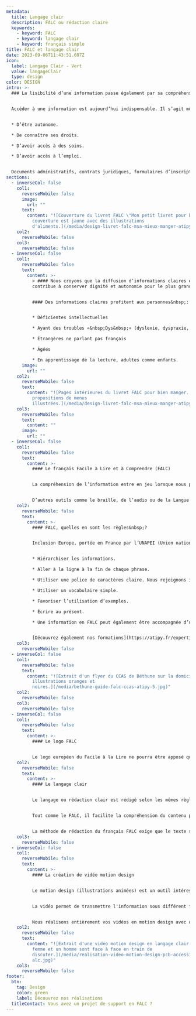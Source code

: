 ```yaml
---
metadata:
  title: Langage clair
  description: FALC ou rédaction claire
  keywords:
    - keyword: FALC
    - keyword: langage clair
    - keyword: français simple
title: FALC et langage clair
date: 2023-09-06T11:43:51.607Z
icon:
  label: Langage Clair - Vert
  value: langageClair
  type: design
color: DESIGN
intro: >-
  ### La lisibilité d’une information passe également par sa compréhension.


  Accéder à une information est aujourd’hui indispensable. Il s’agit même d’un droit. C’est un enjeu important d’équité et de protection des usagers plus difficilement informées. Accéder à une information permet à l’usager&nbsp;:


  * D’être autonome.

  * De connaître ses droits.

  * D’avoir accès à des soins.

  * D’avoir accès à l’emploi.


  Documents administratifs, contrats juridiques, formulaires d’inscription ou encore site internet sont souvent des supports utilisant une rédaction complexe (phrases longues, vocabulaire élaboré ou technique, texte dense…)
sections:
  - inverseCol: false
    col1:
      reverseMobile: false
      image:
        url: ""
      text:
        content: "![Couverture du livret FALC \"Mon petit livret pour bien manger\". La
          couverture est jaune avec des illustrations
          d'aliments.](/media/design-livret-falc-msa-mieux-manger-atipy.jpg)"
    col2:
      reverseMobile: false
    col3:
      reverseMobile: false
  - inverseCol: false
    col1:
      reverseMobile: false
      text:
        content: >-
          > #### Nous croyons que la diffusion d’informations claires et simples
          contribue à conserver dignité et autonomie pour le plus grand nombre.


          #### Des informations claires profitent aux personnes&nbsp;:


          * Déficientes intellectuelles

          * Ayant des troubles «&nbsp;Dys&nbsp;» (dyslexie, dyspraxie, dysorthographie…)

          * Étrangères ne parlant pas français

          * Âgées

          * En apprentissage de la lecture, adultes comme enfants.
      image:
        url: ""
    col2:
      reverseMobile: false
      text:
        content: "![Pages intérieures du livret FALC pour bien manger. Il y a des
          propositions de menus
          illustrées.](/media/design-livret-falc-msa-mieux-manger-atipy-2.jpg)"
    col3:
      reverseMobile: false
      text:
        content: ""
      image:
        url: ""
  - inverseCol: false
    col1:
      reverseMobile: false
      text:
        content: >-
          #### Le français Facile à Lire et à Comprendre (FALC)


          La compréhension de l’information entre en jeu lorsque nous parlons d’accessibilité. Souvent, les contenus textuels sont trop longs, trop compliqués, ou trop techniques. L’information n’est plus facile d’accès pour les personnes ayant un handicap mental, les enfants, les personnes de langue étrangère, les personnes âgées avec un trouble cognitif… Nous proposons des contenus simples. Ils peuvent être rédigés en français facile ou en Français Facile à Lire et à Comprendre. Associé à un visuel, le texte est également plus facilement compris (photo, image, pictogramme…)


          D’autres outils comme le braille, de l’audio ou de la Langue des Signes Françaises peuvent être envisagés.
    col2:
      reverseMobile: false
      text:
        content: >-
          #### FALC, quelles en sont les règles&nbsp;?


          Inclusion Europe, portée en France par l’UNAPEI (Union nationale des associations de parents, de personnes handicapées mentales et de leurs amis) propose une méthodologie simple.


          * Hiérarchiser les informations.

          * Aller à la ligne à la fin de chaque phrase.

          * Utiliser une police de caractères claire. Nous rejoignons ici les questions de lisibilité de l’information avec l’utilisation de typographies linéales.

          * Utiliser un vocabulaire simple.

          * Favoriser l’utilisation d’exemples.

          * Écrire au présent.

          * Une information en FALC peut également être accompagnée d’une image ou d’un pictogramme.


          [D﻿écouvrez également nos formations](https://atipy.fr/expertises/formation)
    col3:
      reverseMobile: false
  - inverseCol: false
    col1:
      reverseMobile: false
      text:
        content: "![Extrait d'un flyer du CCAS de Béthune sur la domiciliation avec des
          illustrations oranges et
          noires.](/media/bethune-guide-falc-ccas-atipy-5.jpg)"
    col2:
      reverseMobile: false
    col3:
      reverseMobile: false
  - inverseCol: false
    col1:
      reverseMobile: false
      text:
        content: >-
          #### Le logo FALC


          Le logo européen du Facile à la Lire ne pourra être apposé que sur les supports ayant été relus par des personnes déficientes intellectuelles. Ces dernières doivent donc s’impliquer dans la rédaction de textes faciles à lire. Elles participent ainsi au choix des mots qui leur paraissent plus compréhensibles, évaluent le contenu et la mise en page.
    col2:
      reverseMobile: false
      text:
        content: >-
          #### L﻿e langage clair


          Le langage ou rédaction clair est rédigé selon les mêmes règles d’écriture que le FALC (ponctuation, vocabulaire, hiérarchisation…)


          Tout comme le FALC, il facilite la compréhension du contenu pour tous. Cependant, le français clair n’implique pas la relecture et la validation par des personnes déficientes intellectuelles.


          La méthode de rédaction du français FALC exige que le texte soit relu et validé par des partenaires ayant un handicap mental. Cette validation permet de s’assurer que tous les termes et tournures de phrases utilisés sont bien compris de tous. En l’absence d’ateliers de relecture et de validation, il s’agit de français simple.
    col3:
      reverseMobile: false
  - inverseCol: false
    col1:
      reverseMobile: false
      text:
        content: >-
          #### L﻿a création de vidéo motion design


          L﻿e motion design (illustrations animées) est un outil intéressant pour faire comprendre une information de façon ludique et claire.


          L﻿a vidéo permet de transmettre l'information sous différent format&nbsp;: l'audio, l'image, le sous-titrage. Dans certains il est également possible d'intégrer une capsule en Langue des Signes.


          N﻿ous réalisons entièrement vos vidéos en motion design avec une voix en FALC ou en français clair.
    col2:
      reverseMobile: false
      text:
        content: "![Extrait d'une vidéo motion design en langage clair sous titrée. Une
          femme et un homme sont face à face en train de
          discuter.](/media/realisation-video-motion-design-pcb-accessibilite-f\
          alc.jpg)"
    col3:
      reverseMobile: false
footer:
  btn:
    tag: Design
    color: green
    label: Découvrez nos réalisations
  titleContact: Vous avez un projet de support en FALC ?
---
```

